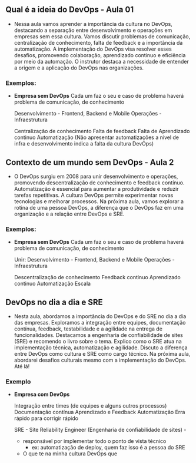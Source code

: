 ## Qual é a ideia do DevOps - Aula 01
- Nessa aula vamos aprender a importância da cultura no DevOps, destacando a separação entre desenvolvimento e operações em empresas sem essa cultura. Vamos discutir problemas de comunicação, centralização de conhecimento, falta de feedback e a importância da automatização. A implementação do DevOps visa resolver esses desafios, promovendo colaboração, aprendizado contínuo e eficiência por meio da automação. O instrutor destaca a necessidade de entender a origem e a aplicação do DevOps nas organizações.

### Exemplos:
- **Empresa sem DevOps**
	Cada um faz o seu e caso de problema haverá problema de comunicação, de conhecimento
	
	Desenvolvimento - Frontend, Backend e Mobile
	Operações - Infraestrutura

	Centralização de conhecimento
	Falta de feedback
	Falta de Aprendizado continuo
	Automatização (Não apresentar automatizações a nivel de infra e desenvolvimento indica a falta da cultura DevOps)

## Contexto de um mundo sem DevOps - Aula 2
- O DevOps surgiu em 2008 para unir desenvolvimento e operações, promovendo descentralização de conhecimento e feedback contínuo. Automatização é essencial para aumentar a produtividade e reduzir tarefas repetitivas. A cultura DevOps permite experimentar novas tecnologias e melhorar processos. Na próxima aula, vamos explorar a rotina de uma pessoa DevOps, a diferença que o DevOps faz em uma organização e a relação entre DevOps e SRE.
### Exemplos:
- **Empresa sem DevOps**
	Cada um faz o seu e caso de problema haverá problema de comunicação, de conhecimento

	Unir:
	Desenvolvimento - Frontend, Backend e Mobile
	Operações - Infraestrutura

	Descentralização de conhecimento
	Feedback continuo
	Aprendizado continuo
	Automatização 
	Escala

## DevOps no dia a dia e SRE
- Nesta aula, abordamos a importância do DevOps e do SRE no dia a dia das empresas. Exploramos a integração entre equipes, documentação contínua, feedback, testabilidade e a agilidade na entrega de funcionalidades. Destacamos a engenharia de confiabilidade de sites (SRE) e recomendo o livro sobre o tema. Explico como o SRE atua na implementação técnica, automatização e agilidade. Discuto a diferença entre DevOps como cultura e SRE como cargo técnico. Na próxima aula, abordarei desafios culturais mesmo com a implementação do DevOps. Até lá!
### Exemplo
- **Empresa com DevOps**
	
	Integração entre times (de equipes e alguns outros processos)
	Documentação contínua
	Aprendizado e Feedback
	Automatização
	Erra rápido para corrigir rápido 

	SRE - Site Reliability Engineer (Engenharia de confiabilidade de sites) - 
	- responsável por implementar todo o ponto de vista técnico
		- ex: automatização de deploy, quem faz isso é a pessoa do SRE
	- O que te na minha cultura DevOps que 